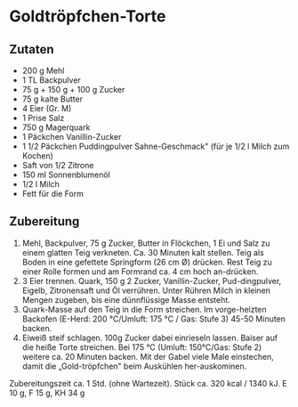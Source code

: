 # Goldtröpfchen-Torte

## Zutaten
- 200 g Mehl
- 1 TL Backpulver
- 75 g + 150 g + 100 g Zucker
- 75 g kalte Butter
- 4 Eier (Gr. M)
- 1 Prise Salz
- 750 g Magerquark
- 1 Päckchen Vanillin-Zucker
- 1 1/2 Päckchen Puddingpulver Sahne-Geschmack" (für je 1/2 l Milch zum Kochen)
- Saft von 1/2 Zitrone
- 150 ml Sonnenblumenöl
- 1/2 l Milch
- Fett für die Form

## Zubereitung
1. Mehl, Backpulver, 75 g Zucker, Butter in Flöckchen, 1 Ei und Salz zu einem glatten Teig verkneten. Ca. 30 Minuten kalt stellen. Teig als Boden in eine gefettete Springform (26 cm Ø) drücken. Rest Teig zu einer Rolle formen und am Formrand ca. 4 cm hoch an-drücken.
2. 3 Eier trennen. Quark, 150 g 2 Zucker, Vanillin-Zucker, Pud-dingpulver, Eigelb, Zitronensaft und Öl verrühren. Unter Rühren Milch in kleinen Mengen zugeben, bis eine dünnflüssige Masse entsteht.
3. Quark-Masse auf den Teig in die Form streichen. Im vorge-heizten Backofen (E-Herd: 200 °C/Umluft: 175 °C / Gas: Stufe 3) 45-50 Minuten backen.
4. Eiweiß steif schlagen. 100g Zucker dabei einrieseln lassen. Baiser auf die heiße Torte streichen. Bei 175 °C (Umluft: 150°C/Gas: Stufe 2) weitere ca. 20 Minuten backen. Mit der Gabel viele Male einstechen, damit die „Gold-tröpfchen" beim Auskühlen her-auskominen.

Zubereitungszeit ca. 1 Std. (ohne Wartezeit).
Stück ca. 320 kcal / 1340 kJ. E 10 g, F 15 g, KH 34 g
